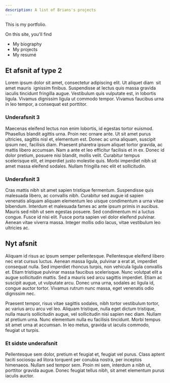 ```yaml
---
description: A list of Brians's projects
---
```


This is my portfolio.

On this site, you'll find

* My biography
* My projects
* My resumé

## Et afsnit af type 2 ##

Lorem ipsum dolor sit amet, consectetur adipiscing elit. Ut aliquet diam  sit amet mauris  ignissim finibus. Suspendisse at lectus quis massa gravida iaculis tincidunt fringilla augue. Vestibulum quis vulputate est, in lobortis ligula. Vivamus dignissim ligula ut commodo tempor. Vivamus faucibus urna in leo tempor, a consequat est porttitor.

### Underafsnit 3 ###

Maecenas eleifend lectus non enim lobortis, id egestas tortor euismod. Phasellus blandit agittis urna. Proin nec ornare ante. Ut sit amet purus ultricies, sagittis nisl et, elementum est. Donec ac urna aliquam, suscipit ipsum nec, facilisis diam. Praesent pharetra ipsum aliquet tortor gravida, ac mattis libero accumsan. Nam a ante et leo efficitur facilisis et in ex. Donec id dolor pretium, posuere nisi blandit, mollis velit. Curabitur tempus scelerisque elit, et imperdiet justo molestie quis. Morbi imperdiet nibh sit amet massa eleifend sodales. Nullam fringilla nec elit et sollicitudin.

### Underafsnit 3 ###

Cras mattis nibh sit amet sapien tristique fermentum. Suspendisse quis malesuada libero, ac convallis nibh. Curabitur sed augue id sapien venenatis aliquam aliquam elementum leo uisque condimentum a urna vitae bibendum. Interdum et malesuada fames ac ante ipsum primis in aucibus. Mauris sed nibh ut sem egestas posuere. Sed condimentum mi a luctus congue. Fusce id nisi elit. Fusce porta sapien vel dolor eleifend pulvinar. Aenean vitae viverra massa. Integer mollis odio lacus, vitae vestibulum leo ultricies ac.

## Nyt afsnit ##

Aliquam id risus ac ipsum semper pellentesque. Pellentesque eleifend libero nec erat cursus luctus. Aenean massa ligula, pulvinar a erat at, imperdiet consequat nulla. Sed imperdiet rhoncus turpis, non vehicula ligula convallis et. Etiam tristique pulvinar massa faucibus scelerisque. Nunc volutpat elit a augue sollicitudin mattis. Sed a mauris sed arcu sagittis imperdiet. Etiam ac suscipit augue, ut vulputate arcu. Donec urna urna, sodales ac ligula id, congue auctor tortor. Vivamus rutrum nunc massa, eget venenatis odio dignissim nec. 

Praesent tempor, risus vitae sagittis sodales, nibh tortor vestibulum tortor, ac varius arcu arcu vel leo. Aliquam tristique, nulla eget dictum tristique, nulla mauris sollicitudin augue, vel sollicitudin nisi sapien nec diam. Nullam at pretium urna. Nunc elementum nulla eu facilisis tincidunt. Morbi tempus sit amet urna at accumsan. In leo metus, gravida ut iaculis commodo, feugiat ut turpis.

### Et sidste underafsnit ###

Pellentesque sem dolor, pretium et feugiat et, feugiat vel purus. Class aptent taciti sociosqu ad litora torquent per conubia nostra, per inceptos himenaeos. Nullam sed tempor sem. Proin mi sem, interdum a nibh ut, porttitor gravida augue. Donec feugiat tellus nibh, sit amet elementum purus iaculis auctor.
